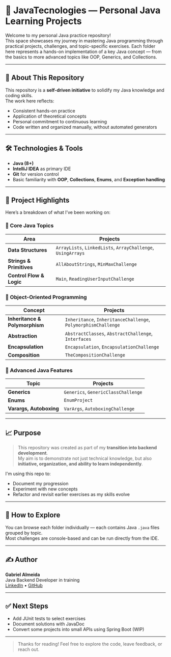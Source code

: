 # 🚀 JavaTecnologies — Personal Java Learning Projects

Welcome to my personal Java practice repository!  
This space showcases my journey in mastering Java programming through practical projects, challenges, and topic-specific exercises. Each folder here represents a hands-on implementation of a key Java concept — from the basics to more advanced topics like OOP, Generics, and Collections.

---

## 📌 About This Repository

This repository is a **self-driven initiative** to solidify my Java knowledge and coding skills.  
The work here reflects:

- Consistent hands-on practice
- Application of theoretical concepts
- Personal commitment to continuous learning
- Code written and organized manually, without automated generators

---

## 🛠 Technologies & Tools

- **Java (8+)**
- **IntelliJ IDEA** as primary IDE
- **Git** for version control
- Basic familiarity with **OOP**, **Collections**, **Enums**, and **Exception handling**

---

## 📁 Project Highlights

Here’s a breakdown of what I’ve been working on:

### 🔹 Core Java Topics
| Area | Projects |
|------|----------|
| **Data Structures** | `ArrayLists`, `LinkedLists`, `ArrayChallenge`, `UsingArrays` |
| **Strings & Primitives** | `AllAboutStrings`, `MinMaxChallenge` |
| **Control Flow & Logic** | `Main`, `ReadingUserInputChallenge` |

### 🔹 Object-Oriented Programming
| Concept | Projects |
|--------|----------|
| **Inheritance & Polymorphism** | `Inheritance`, `InheritanceChallenge`, `PolymorphismChallenge` |
| **Abstraction** | `AbstractClasses`, `AbstractChallenge`, `Interfaces` |
| **Encapsulation** | `Encapsulation`, `EncapsulationChallenge` |
| **Composition** | `TheCompositionChallenge` |

### 🔹 Advanced Java Features
| Topic | Projects |
|-------|----------|
| **Generics** | `Generics`, `GenericClassChallenge` |
| **Enums** | `EnumProject` |
| **Varargs, Autoboxing** | `VarArgs`, `AutoboxingChallenge` |

---

## 📈 Purpose

> This repository was created as part of my **transition into backend development**.  
> My aim is to demonstrate not just technical knowledge, but also **initiative, organization, and ability to learn independently**.

I'm using this repo to:

- Document my progression
- Experiment with new concepts
- Refactor and revisit earlier exercises as my skills evolve

---

## 📄 How to Explore

You can browse each folder individually — each contains Java `.java` files grouped by topic.  
Most challenges are console-based and can be run directly from the IDE.

---

## ✍️ Author

**Gabriel Almeida**  
Java Backend Developer in training  
[LinkedIn](https://www.linkedin.com/) • [GitHub](https://github.com/gtavaresdevs)

---

## ✅ Next Steps

- Add JUnit tests to select exercises
- Document solutions with JavaDoc
- Convert some projects into small APIs using Spring Boot (WIP)

---

> Thanks for reading! Feel free to explore the code, leave feedback, or reach out.
